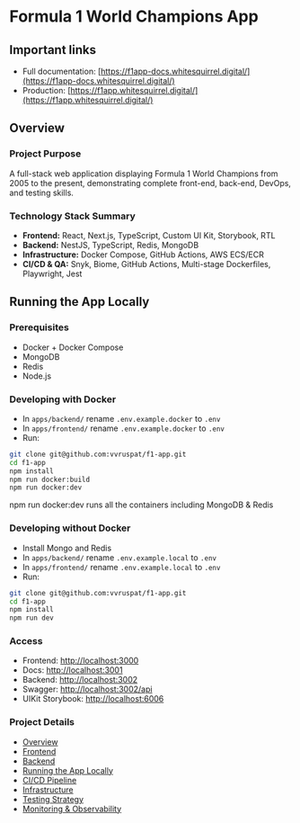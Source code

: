 # Formula 1 World Champions App

## Important links

- Full documentation: [https://f1app-docs.whitesquirrel.digital/](https://f1app-docs.whitesquirrel.digital/)
- Production: [https://f1app.whitesquirrel.digital/](https://f1app.whitesquirrel.digital/)

## Overview

### Project Purpose
A full-stack web application displaying Formula 1 World Champions from 2005 to the present, demonstrating complete front-end, back-end, DevOps, and testing skills.

### Technology Stack Summary
- **Frontend:** React, Next.js, TypeScript, Custom UI Kit, Storybook, RTL
- **Backend:** NestJS, TypeScript, Redis, MongoDB
- **Infrastructure:** Docker Compose, GitHub Actions, AWS ECS/ECR
- **CI/CD & QA:** Snyk, Biome, GitHub Actions, Multi-stage Dockerfiles, Playwright, Jest

## Running the App Locally

### Prerequisites

- Docker + Docker Compose
- MongoDB
- Redis
- Node.js

### Developing with Docker

- In `apps/backend/` rename `.env.example.docker` to `.env`
- In `apps/frontend/` rename `.env.example.docker` to `.env`
- Run:
```bash
git clone git@github.com:vvruspat/f1-app.git
cd f1-app
npm install
npm run docker:build
npm run docker:dev
```

npm run docker:dev runs all the containers including MongoDB & Redis


### Developing without Docker

- Install Mongo and Redis
- In `apps/backend/` rename `.env.example.local` to `.env`
- In `apps/frontend/` rename `.env.example.local` to `.env`
- Run:
```bash
git clone git@github.com:vvruspat/f1-app.git
cd f1-app
npm install
npm run dev
```

### Access

- Frontend: [http://localhost:3000](http://localhost:3000)
- Docs: [http://localhost:3001](http://localhost:3001)
- Backend: [http://localhost:3002](http://localhost:3002)
- Swagger: [http://localhost:3002/api](http://localhost:3002/api)
- UIKit Storybook: [http://localhost:6006](http://localhost:6006)

### Project Details
- [Overview](./apps/docs/public/md-docs/overview.md)
- [Frontend](./apps/docs/public/md-docs/frontend.md)
- [Backend](./apps/docs/public/md-docs/backend.md)
- [Running the App Locally](./apps/docs/public/md-docs/local-dev.md)
- [CI/CD Pipeline](./apps/docs/public/md-docs/ci-cd.md)
- [Infrastructure](./apps/docs/public/md-docs/infrastructure.md)
- [Testing Strategy](./apps/docs/public/md-docs/testing.md)
- [Monitoring & Observability](./apps/docs/public/md-docs/monitoring.md)